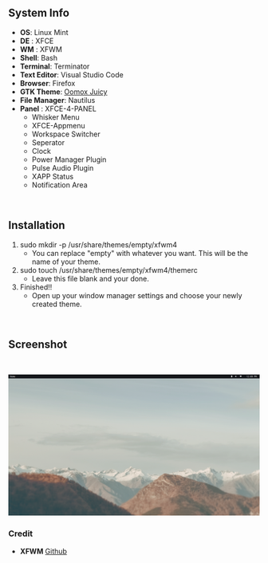 ## System Info
+ **OS**: Linux Mint
+ **DE** : XFCE
+ **WM** : XFWM  
+ **Shell**: Bash
+ **Terminal**: Terminator
+ **Text Editor**: Visual Studio Code
+ **Browser**: Firefox
+ **GTK Theme**: [Oomox Juicy](https://github.com/caffeine01/arch-monochrome)
+ **File Manager**: Nautilus
+ **Panel** : XFCE-4-PANEL 
    + Whisker Menu  
    + XFCE-Appmenu 
    + Workspace Switcher 
    + Seperator 
    + Clock 
    + Power Manager Plugin
    + Pulse Audio Plugin
    + XAPP Status
    + Notification Area  

<br>

## Installation

1. sudo mkdir -p /usr/share/themes/empty/xfwm4
   - You can replace "empty" with whatever you want. This will be the name of your theme.
2. sudo touch /usr/share/themes/empty/xfwm4/themerc
   - Leave this file blank and your done.
3. Finished!!
   - Open up your window manager settings and choose your newly created theme.

<br>

## Screenshot

<br>

<p align="center">
        <img src="/screenshot/SS1.png" />
</p>


### Credit
+ **XFWM** [Github](https://github.com/furycd001/No_Border-XFWM_Theme/blob/master/README.md)
